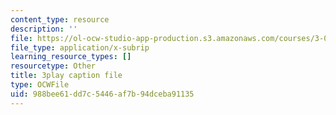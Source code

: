 ```yaml
---
content_type: resource
description: ''
file: https://ol-ocw-studio-app-production.s3.amazonaws.com/courses/3-091sc-introduction-to-solid-state-chemistry-fall-2010/988bee61dd7c5446af7b94dceba91135_giPLtjL0Mnc.vtt
file_type: application/x-subrip
learning_resource_types: []
resourcetype: Other
title: 3play caption file
type: OCWFile
uid: 988bee61-dd7c-5446-af7b-94dceba91135
---
```

